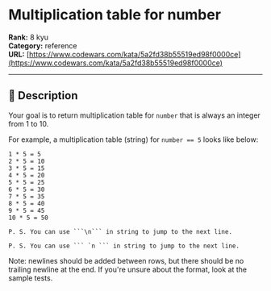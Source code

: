 # Multiplication table for number

**Rank:** 8 kyu  
**Category:** reference  
**URL:** [https://www.codewars.com/kata/5a2fd38b55519ed98f0000ce](https://www.codewars.com/kata/5a2fd38b55519ed98f0000ce)

---

## 📝 Description

Your goal is to return multiplication table for ```number``` that is always an integer from 1 to 10.

For example, a multiplication table (string) for ```number == 5``` looks like below:

```
1 * 5 = 5
2 * 5 = 10
3 * 5 = 15
4 * 5 = 20
5 * 5 = 25
6 * 5 = 30
7 * 5 = 35
8 * 5 = 40
9 * 5 = 45
10 * 5 = 50
```

```if-not:powershell
P. S. You can use ```\n``` in string to jump to the next line.
```

```if:powershell
P. S. You can use ``` `n ``` in string to jump to the next line. 
```

Note: newlines should be added between rows, but there should be no trailing newline at the end. If you're unsure about the format, look at the sample tests.
